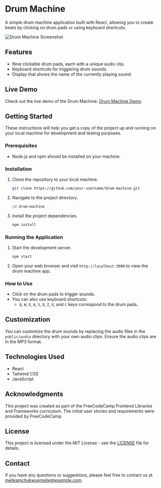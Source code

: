 # Drum Machine

A simple drum machine application built with React, allowing you to create beats by clicking on drum pads or using keyboard shortcuts.

![Drum Machine Screenshot](drum-machine-screenshot.png)

## Features

- Nine clickable drum pads, each with a unique audio clip.
- Keyboard shortcuts for triggering drum sounds.
- Display that shows the name of the currently playing sound.

## Live Demo

Check out the live demo of the Drum Machine: [Drum Machine Demo](https://your-demo-link-here.com)

## Getting Started

These instructions will help you get a copy of the project up and running on your local machine for development and testing purposes.

### Prerequisites

- Node.js and npm should be installed on your machine.

### Installation

1. Clone the repository to your local machine.

   ```bash
   git clone https://github.com/your-username/drum-machine.git
   ```

2. Navigate to the project directory.

   ```bash
   cd drum-machine
   ```

3. Install the project dependencies.

   ```bash
   npm install
   ```

### Running the Application

1. Start the development server.

   ```bash
   npm start
   ```

2. Open your web browser and visit `http://localhost:3000` to view the drum machine app.

### How to Use

- Click on the drum pads to trigger sounds.
- You can also use keyboard shortcuts:
  - `Q`, `W`, `E`, `A`, `S`, `D`, `Z`, `X`, and `C` keys correspond to the drum pads.

## Customization

You can customize the drum sounds by replacing the audio files in the `public/audio` directory with your own audio clips. Ensure the audio clips are in the MP3 format.

## Technologies Used

- React
- Tailwind CSS
- JavaScript

## Acknowledgments

This project was created as part of the FreeCodeCamp Frontend Libraries and Frameworks curriculum. The initial user stories and requirements were provided by FreeCodeCamp.

## License

This project is licensed under the MIT License - see the [LICENSE](LICENSE) file for details.

## Contact

If you have any questions or suggestions, please feel free to contact us at melikamchukwuemelie@example.com.